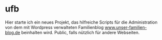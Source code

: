 # ufb
Hier starte ich ein neues Projekt, das hilfreiche Scripts für die Administration von dem mit Wordpress verwalteten Familienblog www.unser-familien-blog.de beinhalten wird. Public, falls nützlich für andere Webseiten.
